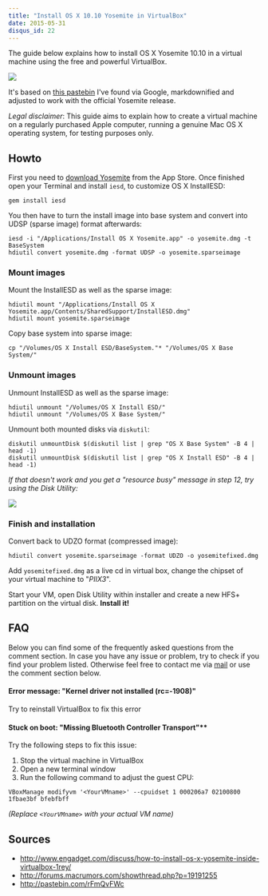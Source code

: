 ```yaml
---
title: "Install OS X 10.10 Yosemite in VirtualBox"
date: 2015-05-31
disqus_id: 22
---
```

The guide below explains how to install OS X Yosemite 10.10 in a virtual machine using the free and powerful VirtualBox.

![](https://i.imgur.com/72faPvJ.png)

It's based on [this pastebin](http://pastebin.com/rFmQvFWc) I've found via Google, markdownified and adjusted to work with the official Yosemite release.

*Legal disclaimer*: This guide aims to explain how to create a virtual machine on a regularly purchased Apple computer, running a genuine Mac OS X operating system, for testing purposes only.

## Howto

First you need to [download Yosemite](https://itunes.apple.com/de/app/os-x-yosemite/id915041082?mt=12) from the App Store. Once finished open your Terminal and install `iesd`, to customize OS X InstallESD:

```
gem install iesd
```

You then have to turn the install image into base system and convert into UDSP (sparse image) format afterwards:

```
iesd -i "/Applications/Install OS X Yosemite.app" -o yosemite.dmg -t BaseSystem
hdiutil convert yosemite.dmg -format UDSP -o yosemite.sparseimage
```

### Mount images

Mount the InstallESD as well as the sparse image:  

```
hdiutil mount "/Applications/Install OS X Yosemite.app/Contents/SharedSupport/InstallESD.dmg"
hdiutil mount yosemite.sparseimage
```

Copy base system into sparse image:  

```
cp "/Volumes/OS X Install ESD/BaseSystem."* "/Volumes/OS X Base System/"
```

### Unmount images

Unmount InstallESD as well as the sparse image:

```
hdiutil unmount "/Volumes/OS X Install ESD/"
hdiutil unmount "/Volumes/OS X Base System/"
```

Unmount both mounted disks via `diskutil`:

```
diskutil unmountDisk $(diskutil list | grep "OS X Base System" -B 4 | head -1)
diskutil unmountDisk $(diskutil list | grep "OS X Install ESD" -B 4 | head -1)
```

*If that doesn't work and you get a "resource busy" message in step 12, try using the Disk Utility:*

![](https://i.imgur.com/ZBNY9o9.gif)

### Finish and installation

Convert back to UDZO format (compressed image):

```
hdiutil convert yosemite.sparseimage -format UDZO -o yosemitefixed.dmg
```

Add `yosemitefixed.dmg` as a live cd in virtual box, change the chipset of your virtual machine to "_PIIX3_".

Start your VM, open Disk Utility within installer and create a new HFS+ partition on the virtual disk. **Install it!**

## FAQ

Below you can find some of the frequently asked questions from the comment section. In case you have any issue or problem, try to check if you find your problem listed. Otherwise feel free to contact me via [mail](mailto:j@frd.mn) or use the comment section below.

#### Error message: "Kernel driver not installed (rc=-1908)"

Try to reinstall VirtualBox to fix this error

#### Stuck on boot: "Missing Bluetooth Controller Transport"**

Try the following steps to fix this issue:

1. Stop the virtual machine in VirtualBox
2. Open a new terminal window
3. Run the following command to adjust the guest CPU:

```
VBoxManage modifyvm '<YourVMname>' --cpuidset 1 000206a7 02100800 1fbae3bf bfebfbff
```
*(Replace `<YourVMname>` with your actual VM name)*

## Sources

* http://www.engadget.com/discuss/how-to-install-os-x-yosemite-inside-virtualbox-1rey/
* http://forums.macrumors.com/showthread.php?p=19191255
* http://pastebin.com/rFmQvFWc
